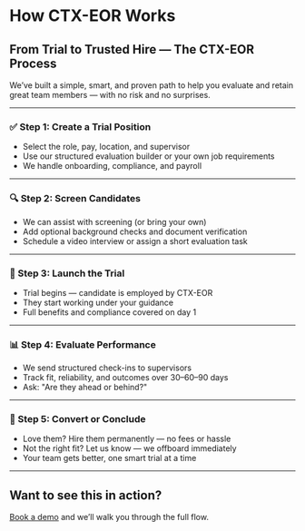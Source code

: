 # How CTX-EOR Works

## From Trial to Trusted Hire — The CTX-EOR Process

We’ve built a simple, smart, and proven path to help you evaluate and retain great team members — with no risk and no surprises.

---

### ✅ Step 1: Create a Trial Position

- Select the role, pay, location, and supervisor
- Use our structured evaluation builder or your own job requirements
- We handle onboarding, compliance, and payroll

---

### 🔍 Step 2: Screen Candidates

- We can assist with screening (or bring your own)
- Add optional background checks and document verification
- Schedule a video interview or assign a short evaluation task

---

### 🚀 Step 3: Launch the Trial

- Trial begins — candidate is employed by CTX-EOR
- They start working under your guidance
- Full benefits and compliance covered on day 1

---

### 📊 Step 4: Evaluate Performance

- We send structured check-ins to supervisors
- Track fit, reliability, and outcomes over 30–60–90 days
- Ask: "Are they ahead or behind?"

---

### 🤝 Step 5: Convert or Conclude

- Love them? Hire them permanently — no fees or hassle
- Not the right fit? Let us know — we offboard immediately
- Your team gets better, one smart trial at a time

---

## Want to see this in action?

[Book a demo](contact.md) and we’ll walk you through the full flow.
